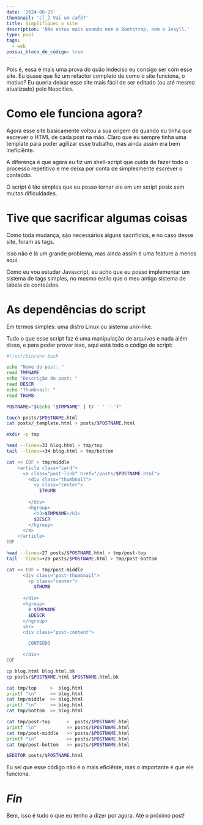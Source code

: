 ```yaml
---
date: '2024-06-25'
thumbnail: 'c[_] Vai um café?'
title: Simplifiquei o site
description: 'Não estou mais usando nem o Bootstrap, nem o Jekyll.'
type: post
tags:
  - web
possui_bloco_de_código: true
---
```

Pois é, essa é mais uma prova do quão indeciso eu consigo ser com
esse site. Eu quase que fiz um refactor completo de como o site
funciona, o motivo? Eu queria deixar esse site mais fácil de ser
editado (ou até mesmo atualizado) pelo Neocities.

# Como ele funciona agora?

Agora esse site basicamente voltou a sua origem de quando eu tinha
que escrever o HTML de cada post na mão. Claro que eu sempre tinha uma
template para poder agilizar esse trabalho, mas ainda assim era bem
ineficiênte.

A diferença é que agora eu fiz um shell-script que cuida de fazer
todo o processo repetitivo e me deixa por conta de simplesmente
escrever o conteúdo.

O script é tão simples que eu posso tornar ele em um script posix
sem muitas dificuldades.

# Tive que sacrificar algumas coisas

Como toda mudança, são necessários alguns sacrifícios, e no caso
desse site, foram as tags.

Isso não é lá um grande problema, mas ainda assim é uma feature a
menos aqui.

Como eu vou estudar Javascript, eu acho que eu posso implementar um
sistema de tags simples, no mesmo estilo que o meu antigo sistema de
tabela de conteúdos.

# As dependências do script

Em termos simples: uma distro Linux ou sistema unix-like.

Tudo o que esse script faz é uma manipulação de arquivos e nada além
disso, e para poder provar isso, aqui está todo o código do script:

```bash
#!/usr/bin/env bash

echo "Nome do post: "
read TMPNAME
echo "Descrição do post: "
read DESCR
echo "Thumbnail: "
read THUMB

POSTNAME="$(echo "$TMPNAME" | tr ' ' '-')"

touch posts/$POSTNAME.html
cat posts/_template.html > posts/$POSTNAME.html

mkdir -p tmp

head --lines=33 blog.html > tmp/top
tail --lines=+34 blog.html > tmp/bottom

cat << EOF > tmp/middle
    <article class="card">
      <a class="post-link" href="/posts/$POSTNAME.html">
        <div class="thumbnail">
          <p class="center">
            $THUMB
          
        </div>
        <hgroup>
          <h3>$TMPNAME</h3>
          $DESCR
        </hgroup>
      </a>
    </article>
EOF

head --lines=27 posts/$POSTNAME.html > tmp/post-top
tail --lines=+28 posts/$POSTNAME.html > tmp/post-bottom

cat << EOF > tmp/post-middle
      <div class="post-thumbnail">
        <p class="center">
          $THUMB
        
      </div>
      <hgroup>
        # $TMPNAME
        $DESCR
      </hgroup>
      <hr>
      <div class="post-content">

        CONTEÚDO

      </div>
EOF

cp blog.html blog.html.bk
cp posts/$POSTNAME.html $POSTNAME.html.bk

cat tmp/top     >  blog.html
printf "\n"     >> blog.html
cat tmp/middle  >> blog.html
printf "\n"     >> blog.html
cat tmp/bottom  >> blog.html

cat tmp/post-top      >  posts/$POSTNAME.html
printf "\n"           >> posts/$POSTNAME.html
cat tmp/post-middle   >> posts/$POSTNAME.html
printf "\n"           >> posts/$POSTNAME.html
cat tmp/post-bottom   >> posts/$POSTNAME.html

$EDITOR posts/$POSTNAME.html
```

Eu sei que esse código não é o mais eficiênte, mas o importante é
que ele funciona.

# _Fin_
Bem, isso é tudo o que eu tenho a dizer por agora.
Até o próximo post!
